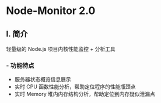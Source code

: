 # Node-Monitor 2.0

## I. 简介

轻量级的 Node.js 项目内核性能监控 + 分析工具

### - 功能特点

* 服务器状态概览信息展示
* 实时 CPU 函数性能分析，帮助定位程序的性能瓶颈点
* 实时 Memory 堆内内存结构分析，帮助定位到内存疑似泄漏点

